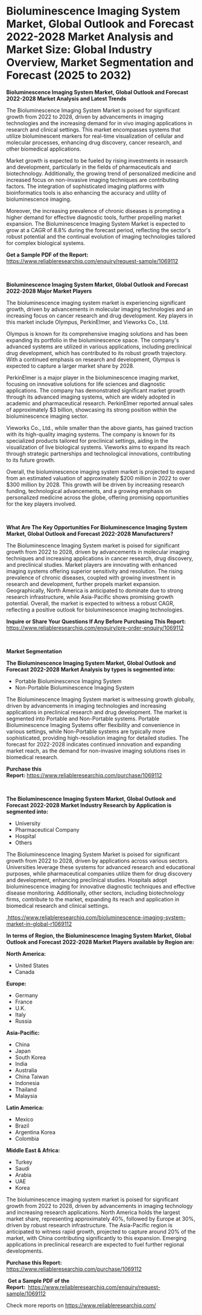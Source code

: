 <p><h1>Bioluminescence Imaging System Market, Global Outlook and Forecast 2022-2028 Market Analysis and Market Size: Global Industry Overview, Market Segmentation and Forecast (2025 to 2032)</h1></p><p><strong>Bioluminescence Imaging System Market, Global Outlook and Forecast 2022-2028 Market Analysis and Latest Trends</strong></p>
<p><p>The Bioluminescence Imaging System Market is poised for significant growth from 2022 to 2028, driven by advancements in imaging technologies and the increasing demand for in vivo imaging applications in research and clinical settings. This market encompasses systems that utilize bioluminescent markers for real-time visualization of cellular and molecular processes, enhancing drug discovery, cancer research, and other biomedical applications.</p><p>Market growth is expected to be fueled by rising investments in research and development, particularly in the fields of pharmaceuticals and biotechnology. Additionally, the growing trend of personalized medicine and increased focus on non-invasive imaging techniques are contributing factors. The integration of sophisticated imaging platforms with bioinformatics tools is also enhancing the accuracy and utility of bioluminescence imaging.</p><p>Moreover, the increasing prevalence of chronic diseases is prompting a higher demand for effective diagnostic tools, further propelling market expansion. The Bioluminescence Imaging System Market is expected to grow at a CAGR of 8.8% during the forecast period, reflecting the sector's robust potential and the continual evolution of imaging technologies tailored for complex biological systems.</p></p>
<p><strong>Get a Sample PDF of the Report:&nbsp;</strong> <a href="https://www.reliableresearchiq.com/enquiry/request-sample/1069112?utm_campaign=3279&utm_medium=2&utm_source=Github&utm_content=ia&utm_term=21032025&utm_id=bioluminescence-imaging-system-market-global-outlook-and-forecast-2022-2028">https://www.reliableresearchiq.com/enquiry/request-sample/1069112</a></p>
<p>&nbsp;</p>
<p><strong>Bioluminescence Imaging System Market, Global Outlook and Forecast 2022-2028 Major Market Players</strong></p>
<p><p>The bioluminescence imaging system market is experiencing significant growth, driven by advancements in molecular imaging technologies and an increasing focus on cancer research and drug development. Key players in this market include Olympus, PerkinElmer, and Vieworks Co., Ltd.</p><p>Olympus is known for its comprehensive imaging solutions and has been expanding its portfolio in the bioluminescence space. The company's advanced systems are utilized in various applications, including preclinical drug development, which has contributed to its robust growth trajectory. With a continued emphasis on research and development, Olympus is expected to capture a larger market share by 2028.</p><p>PerkinElmer is a major player in the bioluminescence imaging market, focusing on innovative solutions for life sciences and diagnostic applications. The company has demonstrated significant market growth through its advanced imaging systems, which are widely adopted in academic and pharmaceutical research. PerkinElmer reported annual sales of approximately $3 billion, showcasing its strong position within the bioluminescence imaging sector.</p><p>Vieworks Co., Ltd., while smaller than the above giants, has gained traction with its high-quality imaging systems. The company is known for its specialized products tailored for preclinical settings, aiding in the visualization of live biological systems. Vieworks aims to expand its reach through strategic partnerships and technological innovations, contributing to its future growth.</p><p>Overall, the bioluminescence imaging system market is projected to expand from an estimated valuation of approximately $200 million in 2022 to over $300 million by 2028. This growth will be driven by increasing research funding, technological advancements, and a growing emphasis on personalized medicine across the globe, offering promising opportunities for the key players involved.</p></p>
<p>&nbsp;</p>
<p><strong>What Are The Key Opportunities For Bioluminescence Imaging System Market, Global Outlook and Forecast 2022-2028 Manufacturers?</strong></p>
<p><p>The Bioluminescence Imaging System market is poised for significant growth from 2022 to 2028, driven by advancements in molecular imaging techniques and increasing applications in cancer research, drug discovery, and preclinical studies. Market players are innovating with enhanced imaging systems offering superior sensitivity and resolution. The rising prevalence of chronic diseases, coupled with growing investment in research and development, further propels market expansion. Geographically, North America is anticipated to dominate due to strong research infrastructure, while Asia-Pacific shows promising growth potential. Overall, the market is expected to witness a robust CAGR, reflecting a positive outlook for bioluminescence imaging technologies.</p></p>
<p><strong>Inquire or Share Your Questions If Any Before Purchasing This Report:</strong> <a href="https://www.reliableresearchiq.com/enquiry/pre-order-enquiry/1069112?utm_campaign=3279&utm_medium=2&utm_source=Github&utm_content=ia&utm_term=21032025&utm_id=bioluminescence-imaging-system-market-global-outlook-and-forecast-2022-2028">https://www.reliableresearchiq.com/enquiry/pre-order-enquiry/1069112</a></p>
<p>&nbsp;</p>
<p><strong>Market Segmentation</strong></p>
<p><strong>The Bioluminescence Imaging System Market, Global Outlook and Forecast 2022-2028 Market Analysis by types is segmented into:</strong></p>
<p><ul><li>Portable Bioluminescence Imaging System</li><li>Non-Portable Bioluminescence Imaging System</li></ul></p>
<p><p>The Bioluminescence Imaging System market is witnessing growth globally, driven by advancements in imaging technologies and increasing applications in preclinical research and drug development. The market is segmented into Portable and Non-Portable systems. Portable Bioluminescence Imaging Systems offer flexibility and convenience in various settings, while Non-Portable systems are typically more sophisticated, providing high-resolution imaging for detailed studies. The forecast for 2022-2028 indicates continued innovation and expanding market reach, as the demand for non-invasive imaging solutions rises in biomedical research.</p></p>
<p><strong>Purchase this Report:&nbsp;</strong><a href="https://www.reliableresearchiq.com/purchase/1069112?utm_campaign=3279&utm_medium=2&utm_source=Github&utm_content=ia&utm_term=21032025&utm_id=bioluminescence-imaging-system-market-global-outlook-and-forecast-2022-2028">https://www.reliableresearchiq.com/purchase/1069112</a></p>
<p>&nbsp;</p>
<p><strong>The Bioluminescence Imaging System Market, Global Outlook and Forecast 2022-2028 Market Industry Research by Application is segmented into:</strong></p>
<p><ul><li>University</li><li>Pharmaceutical Company</li><li>Hospital</li><li>Others</li></ul></p>
<p><p>The Bioluminescence Imaging System Market is poised for significant growth from 2022 to 2028, driven by applications across various sectors. Universities leverage these systems for advanced research and educational purposes, while pharmaceutical companies utilize them for drug discovery and development, enhancing preclinical studies. Hospitals adopt bioluminescence imaging for innovative diagnostic techniques and effective disease monitoring. Additionally, other sectors, including biotechnology firms, contribute to the market, expanding its reach and application in biomedical research and clinical settings.</p></p>
<p><a href="https://www.reliableresearchiq.com/bioluminescence-imaging-system-market-in-global-r1069112?utm_campaign=3279&utm_medium=2&utm_source=Github&utm_content=ia&utm_term=21032025&utm_id=bioluminescence-imaging-system-market-global-outlook-and-forecast-2022-2028">&nbsp;https://www.reliableresearchiq.com/bioluminescence-imaging-system-market-in-global-r1069112</a></p>
<p><strong>In terms of Region, the Bioluminescence Imaging System Market, Global Outlook and Forecast 2022-2028 Market Players available by Region are:</strong></p>
<p>
    <p> <strong> North America: </strong>
        <ul>
            <li>United States</li>
            <li>Canada</li>
        </ul>
        </p> 
    <p> <strong> Europe: </strong>
        <ul>
            <li>Germany</li>
            <li>France</li>
            <li>U.K.</li>
            <li>Italy</li>
            <li>Russia</li>
        </ul>
        </p> 
    <p> <strong> Asia-Pacific: </strong>
        <ul>
            <li>China</li>
            <li>Japan</li>
            <li>South Korea</li>
            <li>India</li>
            <li>Australia</li>
            <li>China Taiwan</li>
            <li>Indonesia</li>
            <li>Thailand</li>
            <li>Malaysia</li>
        </ul>
        </p> 
    <p> <strong> Latin America: </strong>
        <ul>
            <li>Mexico</li>
            <li>Brazil</li>
            <li>Argentina Korea</li>
            <li>Colombia</li>
        </ul>
        </p> 
    <p> <strong> Middle East & Africa: </strong>
        <ul>
            <li>Turkey</li>
            <li>Saudi</li>
            <li>Arabia</li>
            <li>UAE</li>
            <li>Korea</li>
        </ul>
    </p>
    </p>
<p><p>The bioluminescence imaging system market is poised for significant growth from 2022 to 2028, driven by advancements in imaging technology and increasing research applications. North America holds the largest market share, representing approximately 40%, followed by Europe at 30%, driven by robust research infrastructure. The Asia-Pacific region is anticipated to witness rapid growth, projected to capture around 20% of the market, with China contributing significantly to this expansion. Emerging applications in preclinical research are expected to fuel further regional developments.</p></p>
<p><strong>Purchase this Report: </strong><a href="https://www.reliableresearchiq.com/purchase/1069112?utm_campaign=3279&utm_medium=2&utm_source=Github&utm_content=ia&utm_term=21032025&utm_id=bioluminescence-imaging-system-market-global-outlook-and-forecast-2022-2028">https://www.reliableresearchiq.com/purchase/1069112</a></p>
<p>&nbsp;<strong>Get a Sample PDF of the Report:&nbsp;&nbsp;</strong><a href="https://www.reliableresearchiq.com/enquiry/request-sample/1069112?utm_campaign=3279&utm_medium=2&utm_source=Github&utm_content=ia&utm_term=21032025&utm_id=bioluminescence-imaging-system-market-global-outlook-and-forecast-2022-2028">https://www.reliableresearchiq.com/enquiry/request-sample/1069112</a></p>
<p><strong></strong></p>
<p>Check more reports on <a href="https://www.reliableresearchiq.com/?utm_campaign=3279&utm_medium=2&utm_source=Github&utm_content=ia&utm_term=21032025&utm_id=bioluminescence-imaging-system-market-global-outlook-and-forecast-2022-2028">https://www.reliableresearchiq.com/</a></p>